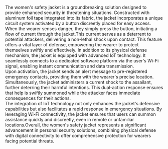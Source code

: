The women's safety jacket is a groundbreaking solution designed to provide enhanced security in threatening situations. Constructed with aluminum foil tape integrated into its fabric, the jacket incorporates a unique circuit system activated by a button discreetly placed for easy access. <br>When the wearer senses danger, they simply press the button, initiating a flow of current through the jacket.This current serves as a deterrent to potential attackers, delivering a non-lethal shock upon contact. This feature offers a vital layer of defense, empowering the wearer to protect themselves swiftly and effectively.
In addition to its physical defense mechanism, the jacket is equipped with advanced IoT technology. It seamlessly connects to a dedicated software platform via the user's Wi-Fi signal, enabling instant communication and data transmission.<br> Upon activation, the jacket sends an alert message to pre-registered emergency contacts, providing them with the wearer's precise location.<br>
Simultaneously, the jacket administers a current shock to the assailant, further deterring their harmful intentions. This dual-action response ensures that help is swiftly summoned while the attacker faces immediate consequences for their actions. <br>The integration of IoT technology not only enhances the jacket's defensive capabilities but also facilitates a rapid response in emergency situations. By leveraging Wi-Fi connectivity, the jacket ensures that users can summon assistance quickly and discreetly, even in remote or unfamiliar locations.Overall, the women's safety jacket represents a significant advancement in personal security solutions, combining physical defense with digital connectivity to offer comprehensive protection for wearers facing potential threats.
